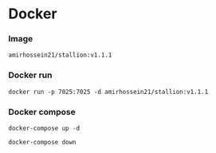 # Docker



### Image
```shell
amirhossein21/stallion:v1.1.1
```

### Docker run
```shell
docker run -p 7025:7025 -d amirhossein21/stallion:v1.1.1
```

### Docker compose
```shell
docker-compose up -d
```

```shell
docker-compose down
```